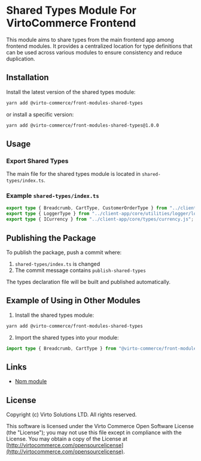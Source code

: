 # Shared Types Module For VirtoCommerce Frontend

This module aims to share types from the main frontend app among frontend modules. It provides a centralized location for type definitions that can be used across various modules to ensure consistency and reduce duplication.

## Installation

Install the latest version of the shared types module:

```bash
yarn add @virto-commerce/front-modules-shared-types
```

or install a specific version:

```bash
yarn add @virto-commerce/front-modules-shared-types@1.0.0
```

## Usage

### Export Shared Types

The main file for the shared types module is located in `shared-types/index.ts`.

### Example `shared-types/index.ts`

```ts
export type { Breadcrumb, CartType, CustomerOrderType } from "../client-app/core/api/graphql/types.js";
export type { LoggerType } from "../client-app/core/utilities/logger/logger.type.js";
export type { ICurrency } from "../client-app/core/types/currency.js";
```

## Publishing the Package

To publish the package, push a commit where:

1. `shared-types/index.ts` is changed
2. The commit message contains `publish-shared-types`

The types declaration file will be built and published automatically.

## Example of Using in Other Modules

1. Install the shared types module:

```bash
yarn add @virto-commerce/front-modules-shared-types
```

2. Import the shared types into your module:

```ts
import type { Breadcrumb, CartType } from "@virto-commerce/front-modules-shared-types";
```

## Links

- [Npm module](https://www.npmjs.com/package/@virto-commerce/front-modules-shared-types)

## License

Copyright (c) Virto Solutions LTD. All rights reserved.

This software is licensed under the Virto Commerce Open Software License (the "License"); you may not use this file except in compliance with the License. You may obtain a copy of the License at [http://virtocommerce.com/opensourcelicense](http://virtocommerce.com/opensourcelicense).
